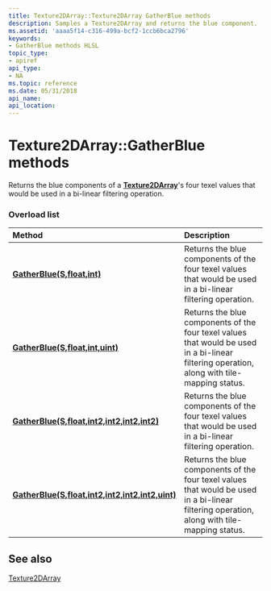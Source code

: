 ```yaml
---
title: Texture2DArray::Texture2DArray GatherBlue methods
description: Samples a Texture2DArray and returns the blue component.
ms.assetid: 'aaaa5f14-c316-499a-bcf2-1ccb6bca2796'
keywords:
- GatherBlue methods HLSL
topic_type:
- apiref
api_type:
- NA
ms.topic: reference
ms.date: 05/31/2018
api_name: 
api_location: 
---
```


# Texture2DArray::GatherBlue methods

Returns the blue components of a [**Texture2DArray**](sm5-object-texture2darray.md)'s four texel values that would be used in a bi-linear filtering operation.

### Overload list



| Method                                                                                                        | Description                                                                                                                                      |
|:--------------------------------------------------------------------------------------------------------------|:-------------------------------------------------------------------------------------------------------------------------------------------------|
| [**GatherBlue(S,float,int)**](sm5-object-texture2darray-gatherblue.md)                                        | Returns the blue components of the four texel values that would be used in a bi-linear filtering operation.<br/>                                 |
| [**GatherBlue(S,float,int,uint)**](t2darray-gatherblue-s-float-int-uint-.md)                                  | Returns the blue components of the four texel values that would be used in a bi-linear filtering operation, along with tile-mapping status.<br/> |
| [**GatherBlue(S,float,int2,int2,int2,int2)**](t2array-gatherblue-s-float-int2-int2-int2-int2-.md)             | Returns the blue components of the four texel values that would be used in a bi-linear filtering operation.<br/>                                 |
| [**GatherBlue(S,float,int2,int2,int2,int2,uint)**](t2darray-gatherblue-s-float-int2-int2-int2-int2-uint-.md)  | Returns the blue components of the four texel values that would be used in a bi-linear filtering operation, along with tile-mapping status.<br/> |



## See also

<dl> <dt>

[Texture2DArray](sm5-object-texture2darray.md)
</dt> </dl>

 

 





